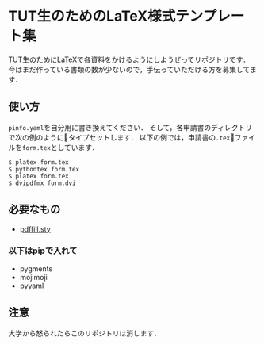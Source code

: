 # TUT生のためのLaTeX様式テンプレート集

TUT生のためにLaTeXで各資料をかけるようにしようぜってリポジトリです．
今はまだ作っている書類の数が少ないので，手伝っていただける方を募集してます．

## 使い方

`pinfo.yaml`を自分用に書き換えてください．
そして，各申請書のディレクトリで次の例のようにタイプセットします．
以下の例では，申請書の`.tex`ファイルを`form.tex`としています．

~~~~
$ platex form.tex
$ pythontex form.tex
$ platex form.tex
$ dvipdfmx form.dvi
~~~~


## 必要なもの

* [pdffill.sty](https://github.com/kmaed/pdffill)

### 以下はpipで入れて

* pygments
* mojimoji
* pyyaml

## 注意

大学から怒られたらこのリポジトリは消します．
